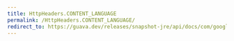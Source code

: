 ```yaml
---
title: HttpHeaders.CONTENT_LANGUAGE
permalink: /HttpHeaders.CONTENT_LANGUAGE/
redirect_to: https://guava.dev/releases/snapshot-jre/api/docs/com/google/common/net/HttpHeaders.html#CONTENT_LANGUAGE
---
```

